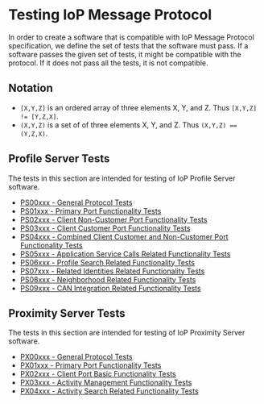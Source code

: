 # Testing IoP Message Protocol

In order to create a software that is compatible with IoP Message Protocol specification, we define the set of tests that the software must pass. 
If a software passes the given set of tests, it might be compatible with the protocol. If it does not pass all the tests, it is not compatible.

## Notation

  * `[X,Y,Z]` is an ordered array of three elements X, Y, and Z. Thus `[X,Y,Z] != [Y,Z,X]`.
  * `(X,Y,Z)` is a set of of three elements X, Y, and Z. Thus `(X,Y,Z) == (Y,Z,X)`.


## Profile Server Tests

The tests in this section are intended for testing of IoP Profile Server software. 

  * [PS00xxx - General Protocol Tests](./tests/PS00.md)
  * [PS01xxx - Primary Port Functionality Tests](./tests/PS01.md)
  * [PS02xxx - Client Non-Customer Port Functionality Tests](./tests/PS02.md)
  * [PS03xxx - Client Customer Port Functionality Tests](./tests/PS03.md)
  * [PS04xxx - Combined Client Customer and Non-Customer Port Functionality Tests](./tests/PS04.md)
  * [PS05xxx - Application Service Calls Related Functionality Tests](./tests/PS05.md)
  * [PS06xxx - Profile Search Related Functionality Tests](./tests/PS06.md)
  * [PS07xxx - Related Identities Related Functionality Tests](./tests/PS07.md)
  * [PS08xxx - Neighborhood Related Functionality Tests](./tests/PS08.md)
  * [PS09xxx - CAN Integration Related Functionality Tests](./tests/PS09.md)


## Proximity Server Tests

The tests in this section are intended for testing of IoP Proximity Server software. 

  * [PX00xxx - General Protocol Tests](./tests/PX00.md)
  * [PX01xxx - Primary Port Functionality Tests](./tests/PX01.md)
  * [PX02xxx - Client Port Basic Functionality Tests](./tests/PX02.md)
  * [PX03xxx - Activity Management Functionality Tests](./tests/PX03.md)
  * [PX04xxx - Activity Search Related Functionality Tests](./tests/PX04.md)

